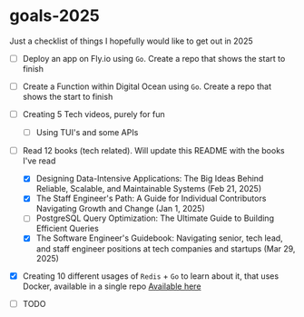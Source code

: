 # goals-2025

Just a checklist of things I hopefully would like to get out in 2025

- [ ] Deploy an app on Fly.io using `Go`. Create a repo that shows the start to finish
- [ ] Create a Function within Digital Ocean using `Go`. Create a repo that shows the start to finish
- [ ] Creating 5 Tech videos, purely for fun
   - [ ] Using TUI's and some APIs 
- [ ] Read 12 books (tech related). Will update this README with the books I've read
  - [x] Designing Data-Intensive Applications: The Big Ideas Behind Reliable, Scalable, and Maintainable Systems (Feb 21, 2025)
  - [x] The Staff Engineer's Path: A Guide for Individual Contributors Navigating Growth and Change (Jan 1, 2025)
  - [ ] PostgreSQL Query Optimization: The Ultimate Guide to Building Efficient Queries
  - [x] The Software Engineer's Guidebook: Navigating senior, tech lead, and staff engineer positions at tech companies and startups (Mar 29, 2025)
- [x] Creating 10 different usages of `Redis` + `Go` to learn about it, that uses Docker, available in a single repo [Available here](https://github.com/prithvijj/learning-redis)
- [ ] TODO


